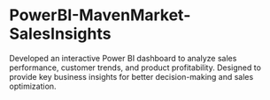# PowerBI-MavenMarket-SalesInsights
Developed an interactive Power BI dashboard to analyze sales performance, customer trends, and product profitability. Designed to provide key business insights for better decision-making and sales optimization.
